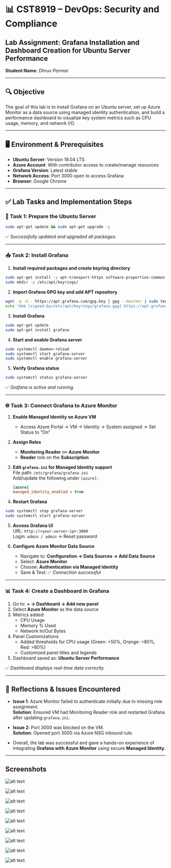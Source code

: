 
# 📊 CST8919 – DevOps: Security and Compliance  
## **Lab Assignment**: Grafana Installation and Dashboard Creation for Ubuntu Server Performance  
**Student Name**: *Dhruv Parmar* 

---

## 🔍 Objective  
The goal of this lab is to install Grafana on an Ubuntu server, set up Azure Monitor as a data source using managed identity authentication, and build a performance dashboard to visualize key system metrics such as CPU usage, memory, and network I/O.

---

## 🖥️ Environment & Prerequisites  

- **Ubuntu Server**: Version 18.04 LTS  
- **Azure Account**: With contributor access to create/manage resources  
- **Grafana Version**: Latest stable  
- **Network Access**: Port 3000 open to access Grafana  
- **Browser**: Google Chrome

---

## ✅ Lab Tasks and Implementation Steps

### 🔧 Task 1: Prepare the Ubuntu Server  

```bash
sudo apt-get update && sudo apt-get upgrade -y
```

✅ *Successfully updated and upgraded all packages.*

---

### 📥 Task 2: Install Grafana  

1. **Install required packages and create keyring directory**  
```bash
sudo apt-get install -y apt-transport-https software-properties-common wget
sudo mkdir -p /etc/apt/keyrings/
```

2. **Import Grafana GPG key and add APT repository**  
```bash
wget -q -O - https://apt.grafana.com/gpg.key | gpg --dearmor | sudo tee /etc/apt/keyrings/grafana.gpg > /dev/null
echo "deb [signed-by=/etc/apt/keyrings/grafana.gpg] https://apt.grafana.com stable main" | sudo tee -a /etc/apt/sources.list.d/grafana.list
```

3. **Install Grafana**  
```bash
sudo apt-get update
sudo apt-get install grafana
```

4. **Start and enable Grafana server**  
```bash
sudo systemctl daemon-reload
sudo systemctl start grafana-server
sudo systemctl enable grafana-server
```

5. **Verify Grafana status**  
```bash
sudo systemctl status grafana-server
```

✅ *Grafana is active and running.*

---

### 🌐 Task 3: Connect Grafana to Azure Monitor  

1. **Enable Managed Identity on Azure VM**  
   - Access Azure Portal → VM → Identity → System assigned → Set Status to “On”

2. **Assign Roles**  
   - **Monitoring Reader** on **Azure Monitor**  
   - **Reader** role on the **Subscription**

3. **Edit `grafana.ini` for Managed Identity support**  
   File path: `/etc/grafana/grafana.ini`  
   Add/update the following under `[azure]`:
   ```ini
   [azure]
   managed_identity_enabled = true
   ```

4. **Restart Grafana**  
```bash
sudo systemctl stop grafana-server
sudo systemctl start grafana-server
```

5. **Access Grafana UI**  
   URL: `http://<your-server-ip>:3000`  
   Login: `admin / admin` → Reset password

6. **Configure Azure Monitor Data Source**  
   - Navigate to: **Configuration → Data Sources → Add Data Source**  
   - Select: **Azure Monitor**  
   - Choose: **Authentication via Managed Identity**  
   - Save & Test: ✅ *Connection successful*

---

### 📊 Task 4: Create a Dashboard in Grafana  

1. Go to: **+ → Dashboard → Add new panel**  
2. Select **Azure Monitor** as the data source  
3. Metrics added:
   - CPU Usage
   - Memory % Used
   - Network In/Out Bytes  
4. Panel Customizations:
   - Added thresholds for CPU usage (Green: <50%, Orange: <80%, Red: >80%)
   - Customized panel titles and legends  
5. Dashboard saved as: **Ubuntu Server Performance**

✅ *Dashboard displays real-time data correctly.*

---


## 📝 Reflections & Issues Encountered

- **Issue 1**: Azure Monitor failed to authenticate initially due to missing role assignment.  
  **Solution**: Ensured VM had Monitoring Reader role and restarted Grafana after updating `grafana.ini`.

- **Issue 2**: Port 3000 was blocked on the VM.  
  **Solution**: Opened port 3000 via Azure NSG inbound rule.

- Overall, the lab was successful and gave a hands-on experience of integrating **Grafana with Azure Monitor** using secure **Managed Identity**.

---
## Screenshots
![alt text](image-2.png)

![alt text](image.png)

![alt text](image-1.png)

![alt text](image-4.png)

![alt text](image-5.png)

![alt text](image-6.png)

![alt text](image-7.png)

![alt text](image-8.png)

![alt text](image-9.png)


